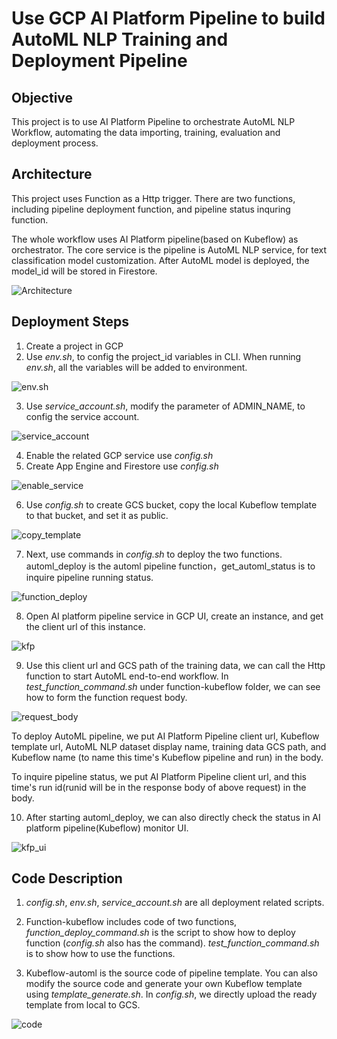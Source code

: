 # Use GCP AI Platform Pipeline to build AutoML NLP Training and Deployment Pipeline

## Objective
This project is to use AI Platform Pipeline to orchestrate AutoML NLP Workflow, automating the data importing, training, evaluation and deployment process.

## Architecture

This project uses Function as a Http trigger. There are two functions, including pipeline deployment function, and pipeline status inquring function.

The whole workflow uses AI Platform pipeline(based on Kubeflow) as orchestrator. The core service is the pipeline is AutoML NLP service, for text classification model customization. After AutoML model is deployed, the model_id will be stored in Firestore.

![Architecture](images/architecture.png "architecture")

## Deployment Steps

1. Create a project in GCP
2. Use *env.sh*, to config the project_id variables in CLI. When running *env.sh*, all the variables will be added to environment.

![env.sh](images/env.png "env")

3. Use *service_account.sh*, modify the parameter of ADMIN_NAME, to config the service account.

![service_account](images/service_account.png "service_account")

4. Enable the related GCP service use *config.sh*
5. Create App Engine and Firestore use *config.sh*

![enable_service](images/enable_service.png "enable_service")

6.	Use *config.sh* to create GCS bucket, copy the local Kubeflow template to that bucket, and set it as public.

![copy_template](images/copy_template.png "copy_template")

7. Next, use commands in *config.sh* to deploy the two functions. automl_deploy is the automl pipeline function，get_automl_status is to inquire pipeline running status.

![function_deploy](images/function_deploy.png "function_deploy")

8. Open AI platform pipeline service in GCP UI, create an instance, and get the client url of this instance.

![kfp](images/kfp.png "kfp")

9. Use this client url and GCS path of the training data, we can call the Http function to start AutoML end-to-end workflow. In *test_function_command.sh* under function-kubeflow folder, we can see how to form the function request body.

![request_body](images/request_body.png "request_body")

To deploy AutoML pipeline, we put AI Platform Pipeline client url, Kubeflow template url, AutoML NLP dataset display name, training data GCS path, and Kubeflow name (to name this time's Kubeflow pipeline and run) in the body.

To inquire pipeline status, we put AI Platform Pipeline client url, and this time's run id(runid will be in the response body of above request) in the body.

10. After starting automl_deploy, we can also directly check the status in AI platform pipeline(Kubeflow) monitor UI.

![kfp_ui](images/kfp_ui.png "kfp_ui")

## Code Description

1)	*config.sh*, *env.sh*, *service_account.sh* are all deployment related scripts.

2)	Function-kubeflow includes code of two functions, *function_deploy_command.sh* is the script to show how to deploy function (*config.sh* also has the command). *test_function_command.sh* is to show how to use the functions.

3)	Kubeflow-automl is the source code of pipeline template. You can also modify the source code and generate your own Kubeflow template using *template_generate.sh*. In *config.sh*, we directly upload the ready template from local to GCS.

![code](images/code.png "code")
